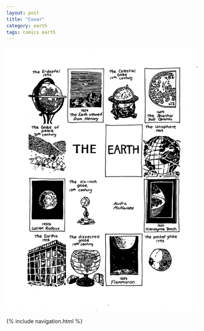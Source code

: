 ```yaml
---
layout: post
title: "Cover"
category: earth
tags: comics earth
---
```


![Cover](/assets/0.png)

{% include navigation.html %}
